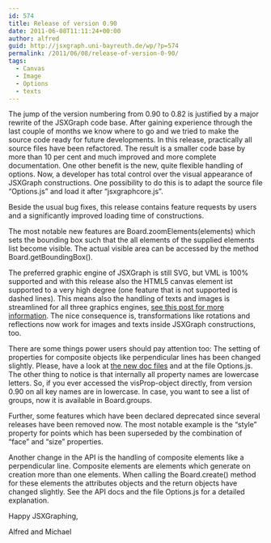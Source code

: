 ```yaml
---
id: 574
title: Release of version 0.90
date: 2011-06-08T11:11:24+00:00
author: alfred
guid: http://jsxgraph.uni-bayreuth.de/wp/?p=574
permalink: /2011/06/08/release-of-version-0-90/
tags:
  - Canvas
  - Image
  - Options
  - texts
---
```

The jump of the version numbering from 0.90 to 0.82 is justified by a major rewrite of the JSXGraph code base. After gaining experience through the last couple of months we know where to go and we tried to make the source code ready for future developments. In this release, practically all source files have been refactored. The result is a smaller code base by more than 10 per cent and much improved and more complete documentation. One other benefit is the new, quite flexible handling of options. Now, a developer has total control over the visual appearance of JSXGraph constructions. One possibility to do this is to adapt the source file &#8220;Options.js&#8221; and load it after &#8220;jsxgraphcore.js&#8221;.
  
Beside the usual bug fixes, this release contains feature requests by users and a significantly improved loading time of constructions.
  
The most notable new features are Board.zoomElements(elements) which sets the bounding box such that the all elements of the supplied elements list become visible. The actual visible area can be accessed by the method Board.getBoundingBox().
  
The preferred graphic engine of JSXGraph is still SVG, but VML is 100% supported and with this release also the HTML5 canvas element ist supported to a very high degree (one feature that is not supported is dashed lines). This means also the handling of texts and images is streamlined for all three graphics engines, [see this post for more information](http://jsxgraph.uni-bayreuth.de/wp/2011/01/02/jsxgraph-handl…ages-and-texts/). The nice consequence is, transformations like rotations and reflections now work for images and texts inside JSXGraph constructions, too.
  
There are some things power users should pay attention too: The setting of properties for composite objects like perpendicular lines has been changed slightly. Please, have a look at [the new doc files](http://jsxgraph.uni-bayreuth.de/docs/) and at the file Options.js. The other thing to notice is that internally all property names are lowercase letters. So, if you ever accessed the visProp-object directly, from version 0.90 on all key names are in lowercase. In case, you want to see a list of groups, now it is available in Board.groups.
  
Further, some features which have been declared deprecated since several releases have been removed now. The most notable example is the &#8220;style&#8221; property for points which has been superseded by the combination of &#8220;face&#8221; and &#8220;size&#8221; properties.
  
Another change in the API is the handling of composite elements like a perpendicular line. Composite elements are elements which generate on creation more than one elements. When calling the Board.create() method for these elements the attributes objects and the return objects have changed slightly. See the API docs and the file Options.js for a detailed explanation.

Happy JSXGraphing,
  
Alfred and Michael
